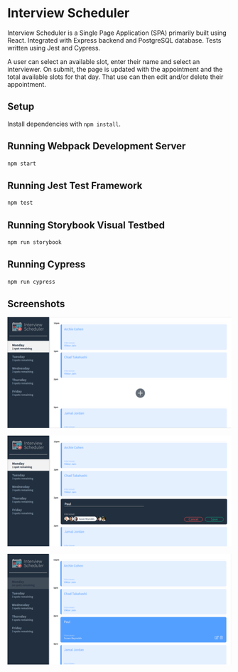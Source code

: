 # Interview Scheduler

Interview Scheduler is a Single Page Application (SPA) primarily built using React. Integrated with Express backend and PostgreSQL database. Tests written using Jest and Cypress. 

A user can select an available slot, enter their name and select an interviewer. On submit, the page is updated with the appointment and the total available slots for that day. That use can then edit and/or delete their appointment. 

## Setup

Install dependencies with `npm install`.

## Running Webpack Development Server

```sh
npm start
```

## Running Jest Test Framework

```sh
npm test
```

## Running Storybook Visual Testbed

```sh
npm run storybook
```

## Running Cypress
```sh
npm run cypress
```

## Screenshots
!["example view"](https://raw.githubusercontent.com/defsax/scheduler/master/docs/default_view.png)

!["creation form"](https://raw.githubusercontent.com/defsax/scheduler/master/docs/edit_create_appointment.png)

!["appointment shown"](https://raw.githubusercontent.com/defsax/scheduler/master/docs/appointment_card.png)